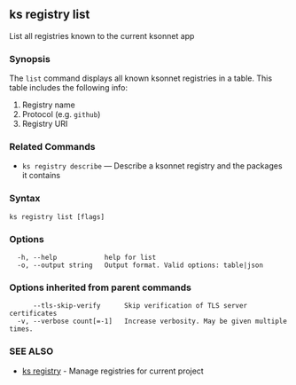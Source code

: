 ## ks registry list

List all registries known to the current ksonnet app

### Synopsis


The `list` command displays all known ksonnet registries in a table. This
table includes the following info:

1. Registry name
2. Protocol (e.g. `github`)
3. Registry URI

### Related Commands

* `ks registry describe` — Describe a ksonnet registry and the packages it contains

### Syntax


```
ks registry list [flags]
```

### Options

```
  -h, --help            help for list
  -o, --output string   Output format. Valid options: table|json
```

### Options inherited from parent commands

```
      --tls-skip-verify      Skip verification of TLS server certificates
  -v, --verbose count[=-1]   Increase verbosity. May be given multiple times.
```

### SEE ALSO

* [ks registry](ks_registry.md)	 - Manage registries for current project

